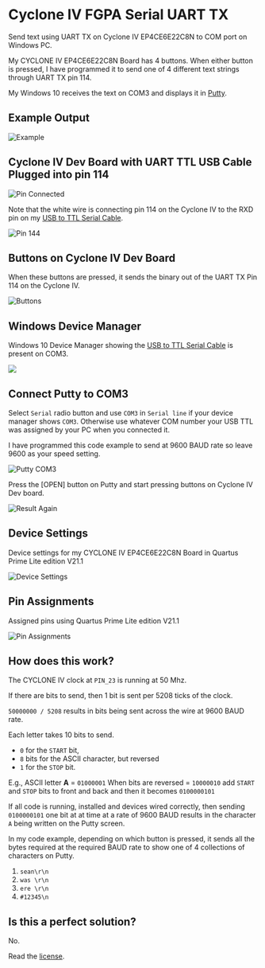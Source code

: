 # Cyclone IV FGPA Serial UART TX

Send text using UART TX on Cyclone IV EP4CE6E22C8N to COM port on Windows PC.

My CYCLONE IV EP4CE6E22C8N Board has 4 buttons. When either button is pressed, I have programmed it to send one of 4 different text strings through UART TX pin 114. 

My Windows 10 receives the text on COM3 and displays it in [Putty](https://www.chiark.greenend.org.uk/~sgtatham/putty/latest.html).

## Example Output

![Example](putty_result.jpg)

## Cyclone IV Dev Board with UART TTL USB Cable Plugged into pin 114

![Pin Connected](pin_connected.jpg)

Note that the white wire is connecting pin 114 on the Cyclone IV to the RXD pin on my [USB to TTL Serial Cable](https://amzn.to/3r5YbnZ).

![Pin 144](pin114.jpg)

## Buttons on Cyclone IV Dev Board

When these buttons are pressed, it sends the binary out of the UART TX Pin 114 on the Cyclone IV.

![Buttons](buttons.jpg)

## Windows Device Manager

Windows 10 Device Manager showing the [USB to TTL Serial Cable](https://amzn.to/3r5YbnZ) is present on COM3.

![](device_com3.jpg)

## Connect Putty to COM3

Select `Serial` radio button and use `COM3` in `Serial line` if your device manager shows `COM3`. Otherwise use whatever COM number your USB TTL was assigned by your PC when you connected it. 

I have programmed this code example to send at 9600 BAUD rate so leave 9600 as your speed setting.

![Putty COM3](putty-com3.jpg)

Press the [OPEN] button on Putty and start pressing buttons on Cyclone IV Dev board.

![Result Again](putty_result_2.jpg)

## Device Settings

Device settings for my CYCLONE IV EP4CE6E22C8N Board in Quartus Prime Lite edition V21.1

![Device Settings](device.jpg)

## Pin Assignments

Assigned pins using Quartus Prime Lite edition V21.1

![Pin Assignments](pins.jpg)

## How does this work?

The CYCLONE IV clock at `PIN_23` is running at 50 Mhz. 

If there are bits to send, then 1 bit is sent per 5208 ticks of the clock.

`50000000 / 5208` results in bits being sent across the wire at 9600 BAUD rate.

Each letter takes 10 bits to send.

- `0` for the `START` bit,
- `8` bits for the ASCII character, but reversed
- `1` for the `STOP` bit.

E.g.,
ASCII letter **A** = `01000001`
When bits are reversed = `10000010`
add `START` and `STOP` bits to front and back and then it becomes `0100000101`

If all code is running, installed and devices wired correctly, then sending `0100000101` one bit at at time at a rate of 9600 BAUD results in the character `A` being written on the Putty screen.

In my code example, depending on which button is pressed, it sends all the bytes required at the required BAUD rate to show one of 4 collections of characters on Putty.

1. `sean\r\n`
2. `was \r\n`
3. `ere \r\n`
4. `#12345\n`

## Is this a perfect solution?

No. 

Read the [license](LICENSE).
